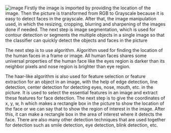 ![image](https://github.com/user-attachments/assets/fa157941-4d53-49c8-a11d-52fc550d63c6)
Firstly the image is imported by providing the location of the image. Then the picture is transformed from RGB to Grayscale because it is easy to detect faces in the grayscale. After that, the image manipulation used, in which the resizing, cropping, blurring and sharpening of the images done if needed. The next step is image segmentation, which is used for contour detection or segments the multiple objects in a single image so that the classifier can quickly detect the objects and faces in the picture

The next step is to use algorithm. Algorithm used for finding the location of the human faces in a frame or image. All human faces shares some universal properties of the human face like the eyes region is darker than its neighbor pixels and nose region is brighter than eye region.


The haar-like algorithm is also used for feature selection or feature extraction for an object in an image, with the help of edge detection, line detection, center detection for detecting eyes, nose, mouth, etc. in the picture. It is used to select the essential features in an image and extract these features for face detection. The next step is to give the coordinates of x, y, w, h which makes a rectangle box in the picture to show the location of the face or we can say that to show the region of interest in the image. After this, it can make a rectangle box in the area of interest where it detects the face. There are also many other detection techniques that are used together for detection such as smile detection, eye detection, blink detection, etc.


